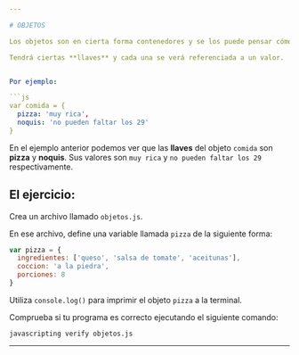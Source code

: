 ```yaml
---

# OBJETOS

Los objetos son en cierta forma contenedores y se los puede pensar cómo diccionarios.

Tendrá ciertas **llaves** y cada una se verá referenciada a un valor.


Por ejemplo:

```js
var comida = {
  pizza: 'muy rica',
  noquis: 'no pueden faltar los 29'
}
```
En el ejemplo anterior podemos ver que las **llaves** del objeto `comida` son **pizza** y **noquis**. Sus valores son `muy rica` y `no pueden faltar los 29` respectivamente.

## El ejercicio:

Crea un archivo llamado `objetos.js`.

En ese archivo, define una variable llamada `pizza` de la siguiente forma:

```js
var pizza = {
  ingredientes: ['queso', 'salsa de tomate', 'aceitunas'],
  coccion: 'a la piedra',
  porciones: 8
}
```

Utiliza `console.log()` para imprimir el objeto `pizza` a la terminal.

Comprueba si tu programa es correcto ejecutando el siguiente comando:

`javascripting verify objetos.js`

---
```

